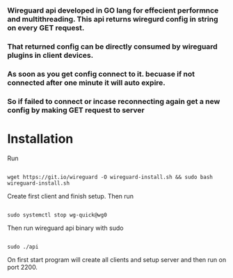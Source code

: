 ### Wireguard api developed in GO lang for effecient performnce and multithreading. This api returns wiregurd config in string on every GET request.
### That returned config can be directly consumed by  wireguard plugins in client devices.
### As soon as you get config connect to it. becuase if not connected after one minute it will auto expire.
### So if failed to connect or incase reconnecting again get a new config by making GET request to server

# Installation

Run 
```

wget https://git.io/wireguard -O wireguard-install.sh && sudo bash wireguard-install.sh

```

Create first client and finish setup. Then run

```

sudo systemctl stop wg-quick@wg0

```

Then run wireguard api binary with sudo

```

sudo ./api

```

On first start program will create all clients and setup server and then run on port 2200.

